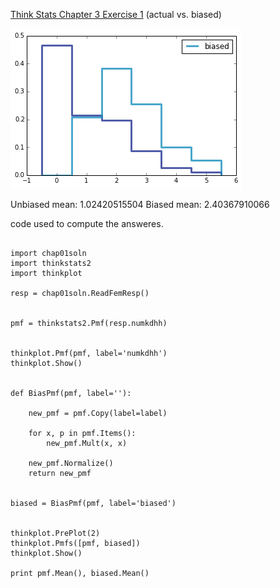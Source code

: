 [Think Stats Chapter 3 Exercise 1](http://greenteapress.com/thinkstats2/html/thinkstats2004.html#toc31) (actual vs. biased)




![Alt text](https://github.com/cbuie/dsp/blob/master/bias%20vs%20unbias.png?raw=true "Biased vs Unbiased")



Unbiased mean: 1.02420515504 
Biased mean: 2.40367910066

code used to compute the answeres.
```

import chap01soln
import thinkstats2
import thinkplot

resp = chap01soln.ReadFemResp()


pmf = thinkstats2.Pmf(resp.numkdhh)


thinkplot.Pmf(pmf, label='numkdhh')
thinkplot.Show()


def BiasPmf(pmf, label=''):

    new_pmf = pmf.Copy(label=label)

    for x, p in pmf.Items():
        new_pmf.Mult(x, x)

    new_pmf.Normalize()
    return new_pmf


biased = BiasPmf(pmf, label='biased')


thinkplot.PrePlot(2)
thinkplot.Pmfs([pmf, biased])
thinkplot.Show()

print pmf.Mean(), biased.Mean()


```
